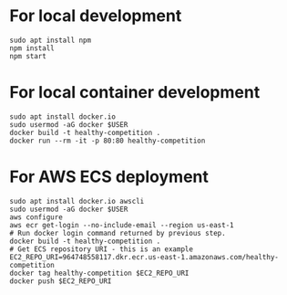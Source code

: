 # For local development

```
sudo apt install npm
npm install
npm start
```

# For local container development

```
sudo apt install docker.io
sudo usermod -aG docker $USER
docker build -t healthy-competition .
docker run --rm -it -p 80:80 healthy-competition
```

# For AWS ECS deployment

```
sudo apt install docker.io awscli
sudo usermod -aG docker $USER
aws configure
aws ecr get-login --no-include-email --region us-east-1
# Run docker login command returned by previous step.
docker build -t healthy-competition .
# Get ECS repository URI - this is an example
EC2_REPO_URI=964748558117.dkr.ecr.us-east-1.amazonaws.com/healthy-competition
docker tag healthy-competition $EC2_REPO_URI
docker push $EC2_REPO_URI
```

